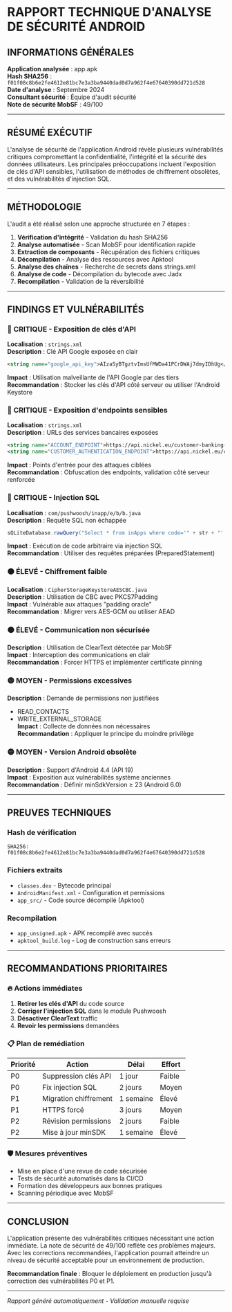 # RAPPORT TECHNIQUE D'ANALYSE DE SÉCURITÉ ANDROID

## INFORMATIONS GÉNÉRALES

**Application analysée** : app.apk  
**Hash SHA256** : `f01f08c8b6e2fe4612e81bc7e3a3ba9440dad0d7a962f4e67640390dd721d528`  
**Date d'analyse** : Septembre 2024  
**Consultant sécurité** : Équipe d'audit sécurité  
**Note de sécurité MobSF** : 49/100  

---

## RÉSUMÉ EXÉCUTIF

L'analyse de sécurité de l'application Android révèle plusieurs vulnérabilités critiques compromettant la confidentialité, l'intégrité et la sécurité des données utilisateurs. Les principales préoccupations incluent l'exposition de clés d'API sensibles, l'utilisation de méthodes de chiffrement obsolètes, et des vulnérabilités d'injection SQL.

---

## MÉTHODOLOGIE

L'audit a été réalisé selon une approche structurée en 7 étapes :

1. **Vérification d'intégrité** - Validation du hash SHA256
2. **Analyse automatisée** - Scan MobSF pour identification rapide
3. **Extraction de composants** - Récupération des fichiers critiques
4. **Décompilation** - Analyse des ressources avec Apktool
5. **Analyse des chaînes** - Recherche de secrets dans strings.xml
6. **Analyse de code** - Décompilation du bytecode avec Jadx
7. **Recompilation** - Validation de la réversibilité

---

## FINDINGS ET VULNÉRABILITÉS

### 🔴 CRITIQUE - Exposition de clés d'API

**Localisation** : `strings.xml`  
**Description** : Clé API Google exposée en clair  
```xml
<string name="google_api_key">AIzaSyBTgztvImsUfMWDa41PCrDWAj7dmyIDhUg</string>
```
**Impact** : Utilisation malveillante de l'API Google par des tiers  
**Recommandation** : Stocker les clés d'API côté serveur ou utiliser l'Android Keystore

### 🔴 CRITIQUE - Exposition d'endpoints sensibles

**Localisation** : `strings.xml`  
**Description** : URLs des services bancaires exposées  
```xml
<string name="ACCOUNT_ENDPOINT">https://api.nickel.eu/customer-banking-api</string>
<string name="CUSTOMER_AUTHENTICATION_ENDPOINT">https://api.nickel.eu/customer-authentication-api</string>
```
**Impact** : Points d'entrée pour des attaques ciblées  
**Recommandation** : Obfuscation des endpoints, validation côté serveur renforcée

### 🔴 CRITIQUE - Injection SQL

**Localisation** : `com/pushwoosh/inapp/e/b/b.java`  
**Description** : Requête SQL non échappée  
```java
sQLiteDatabase.rawQuery("Select * from inApps where code='" + str + "';", null);
```
**Impact** : Exécution de code arbitraire via injection SQL  
**Recommandation** : Utiliser des requêtes préparées (PreparedStatement)

### 🟠 ÉLEVÉ - Chiffrement faible

**Localisation** : `CipherStorageKeystoreAESCBC.java`  
**Description** : Utilisation de CBC avec PKCS7Padding  
**Impact** : Vulnérable aux attaques "padding oracle"  
**Recommandation** : Migrer vers AES-GCM ou utiliser AEAD

### 🟠 ÉLEVÉ - Communication non sécurisée

**Description** : Utilisation de ClearText détectée par MobSF  
**Impact** : Interception des communications en clair  
**Recommandation** : Forcer HTTPS et implémenter certificate pinning

### 🟡 MOYEN - Permissions excessives

**Description** : Demande de permissions non justifiées  
- READ_CONTACTS
- WRITE_EXTERNAL_STORAGE  
**Impact** : Collecte de données non nécessaires  
**Recommandation** : Appliquer le principe du moindre privilège

### 🟡 MOYEN - Version Android obsolète

**Description** : Support d'Android 4.4 (API 19)  
**Impact** : Exposition aux vulnérabilités système anciennes  
**Recommandation** : Définir minSdkVersion ≥ 23 (Android 6.0)

---

## PREUVES TECHNIQUES

### Hash de vérification
```
SHA256: f01f08c8b6e2fe4612e81bc7e3a3ba9440dad0d7a962f4e67640390dd721d528
```

### Fichiers extraits
- `classes.dex` - Bytecode principal
- `AndroidManifest.xml` - Configuration et permissions
- `app_src/` - Code source décompilé (Apktool)

### Recompilation
- `app_unsigned.apk` - APK recompilé avec succès
- `apktool_build.log` - Log de construction sans erreurs

---

## RECOMMANDATIONS PRIORITAIRES

### 🔥 Actions immédiates

1. **Retirer les clés d'API** du code source
2. **Corriger l'injection SQL** dans le module Pushwoosh
3. **Désactiver ClearText** traffic
4. **Revoir les permissions** demandées

### 📋 Plan de remédiation

| Priorité | Action | Délai | Effort |
|----------|--------|-------|--------|
| P0 | Suppression clés API | 1 jour | Faible |
| P0 | Fix injection SQL | 2 jours | Moyen |
| P1 | Migration chiffrement | 1 semaine | Élevé |
| P1 | HTTPS forcé | 3 jours | Moyen |
| P2 | Révision permissions | 2 jours | Faible |
| P2 | Mise à jour minSDK | 1 semaine | Élevé |

### 🛡️ Mesures préventives

- Mise en place d'une revue de code sécurisée
- Tests de sécurité automatisés dans la CI/CD
- Formation des développeurs aux bonnes pratiques
- Scanning périodique avec MobSF

---

## CONCLUSION

L'application présente des vulnérabilités critiques nécessitant une action immédiate. La note de sécurité de 49/100 reflète ces problèmes majeurs. Avec les corrections recommandées, l'application pourrait atteindre un niveau de sécurité acceptable pour un environnement de production.

**Recommandation finale** : Bloquer le déploiement en production jusqu'à correction des vulnérabilités P0 et P1.

---

*Rapport généré automatiquement - Validation manuelle requise*